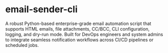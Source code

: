 # email-sender-cli
A robust Python-based enterprise-grade email automation script that supports HTML emails, file attachments, CC/BCC, CLI configuration, logging, and dry-run mode. Built for DevOps engineers and system admins to integrate seamless notification workflows across CI/CD pipelines or scheduled jobs.
